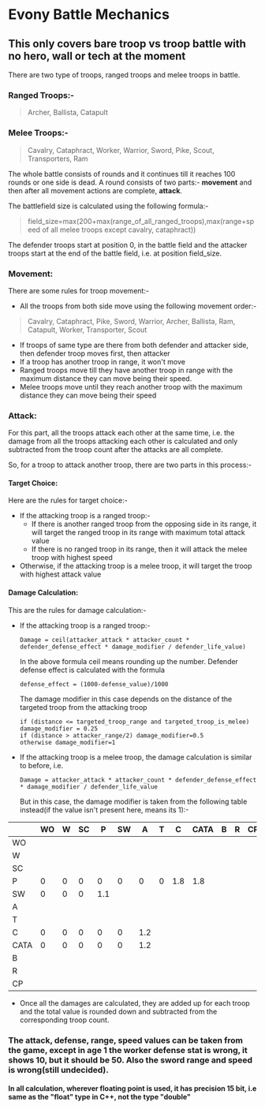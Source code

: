 # Evony Battle Mechanics
## This only covers bare troop vs troop battle with no hero, wall or tech at the moment

There are two type of troops, ranged troops and melee troops in battle.
### Ranged Troops:-

> Archer, Ballista, Catapult

### Melee Troops:-

> Cavalry, Cataphract, Worker, Warrior, Sword, Pike, Scout, Transporters, Ram

The whole battle consists of rounds and it continues till it reaches 100 rounds or one side is dead. A round consists of two parts:- **movement** and then after all movement actions are complete, **attack**.

The battlefield size is calculated using the following formula:-

> field_size=max(200+max(range_of_all_ranged_troops),max(range+speed of all melee troops except cavalry, cataphract))

The defender troops start at position 0, in the battle field and the attacker troops start at the end of the battle field, i.e. at position field_size.

### Movement:
There are some rules for troop movement:-
* All the troops from both side move using the following movement order:- 
> Cavalry, Cataphract, Pike, Sword, Warrior, Archer, Ballista, Ram, Catapult, Worker, Transporter, Scout
* If troops of same type are there from both defender and attacker side, then defender troop moves first, then attacker
* If a troop has another troop in range, it won't move
* Ranged troops move till they have another troop in range with the maximum distance they can move being their speed.
* Melee troops move until they reach another troop with the maximum distance they can move being their speed

### Attack:
For this part, all the troops attack each other at the same time, i.e. the damage from all the troops attacking each other is calculated and only subtracted from the troop count after the attacks are all complete.

So, for a troop to attack another troop, there are two parts in this process:-

#### Target Choice:
Here are the rules for target choice:-
* If the attacking troop is a ranged troop:-
	 * If there is another ranged troop from the opposing side in its range, it will target the ranged troop in its range with maximum total attack value
	 * If there is no ranged troop in its range, then it will attack the melee troop with highest speed
 * Otherwise, if the attacking troop is a melee troop, it will target the troop with highest attack value

#### Damage Calculation:
This are the rules for damage calculation:-
* If the attacking troop is a ranged troop:-
	```
	Damage = ceil(attacker_attack * attacker_count * defender_defense_effect * damage_modifier / defender_life_value)
	```
	
	In the above formula ceil means rounding up the number.
	Defender defense effect is calculated with the formula
	```
	defense_effect = (1000-defense_value)/1000
	```
	
	The damage modifier in this case depends on the distance of the targeted troop from the attacking troop
	```
	if (distance <= targeted_troop_range and targeted_troop_is_melee) damage_modifier = 0.25
	if (distance > attacker_range/2) damage_modifier=0.5
	otherwise damage_modifier=1
	```
	
* If the attacking troop is a melee troop, the damage calculation is similar to before, i.e.
	```
	Damage = attacker_attack * attacker_count * defender_defense_effect * damage_modifier / defender_life_value
	```

	But in this case, the damage modifier is taken from the following table instead(if the value isn't present here, means its 1):-
	
|  | WO | W | SC | P | SW | A | T | C | CATA | B | R | CP
|--|--|--|--|--|--|--|--|--|--|--|--|--
|WO|
|W|
|SC|
|P|0|0|0|0|0|0|0|1.8|1.8
|SW|0|0|0|1.1
|A|
|T|
|C|0|0|0|0|0|1.2
|CATA|0|0|0|0|0|1.2
|B|
|R|
|CP|

* Once all the damages are calculated, they are added up for each troop and the total value is rounded down and subtracted from the corresponding troop count.

### The attack, defense, range, speed values can be taken from the game, except in age 1 the worker defense stat is wrong, it shows 10, but it should be 50. Also the sword range and speed is wrong(still undecided).

#### In all calculation, wherever floating point is used, it has precision 15 bit, i.e same as the "float" type in C++, not the type "double"
